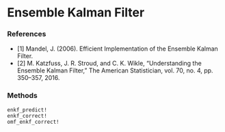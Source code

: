 # Ensemble Kalman Filter

### References

- [1] Mandel, J. (2006). Efficient Implementation of the Ensemble Kalman Filter.
- [2] M. Katzfuss, J. R. Stroud, and C. K. Wikle, “Understanding the Ensemble Kalman Filter,” The American Statistician, vol. 70, no. 4, pp. 350–357,  2016.

### Methods

```@docs
enkf_predict!
enkf_correct!
omf_enkf_correct!
```
